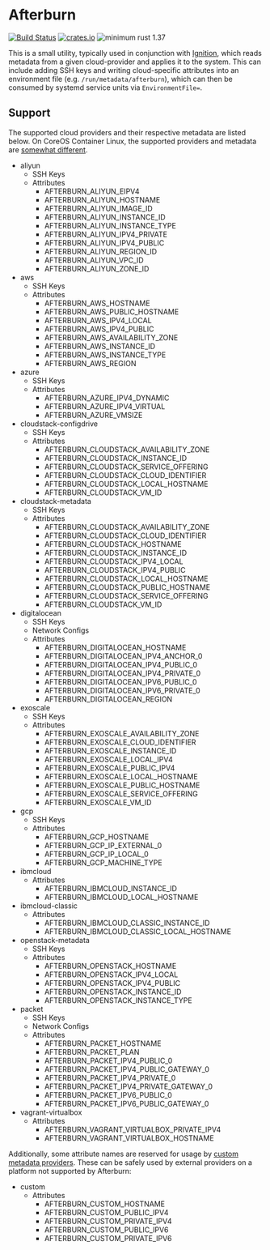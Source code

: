 # Afterburn

[![Build Status](https://travis-ci.org/coreos/afterburn.svg?branch=master)](https://travis-ci.org/coreos/afterburn)
[![crates.io](https://img.shields.io/crates/v/afterburn.svg)](https://crates.io/crates/afterburn)
![minimum rust 1.37](https://img.shields.io/badge/rust-1.37%2B-orange.svg)

This is a small utility, typically used in conjunction with [Ignition][ignition], which reads metadata from a given cloud-provider and applies it to the system.
This can include adding SSH keys and writing cloud-specific attributes into an environment file (e.g. `/run/metadata/afterburn`), which can then be consumed by systemd service units via `EnvironmentFile=`.

## Support

The supported cloud providers and their respective metadata are listed below.
On CoreOS Container Linux, the supported providers and metadata are [somewhat different][cl-legacy].

  - aliyun
    - SSH Keys
    - Attributes
      - AFTERBURN_ALIYUN_EIPV4
      - AFTERBURN_ALIYUN_HOSTNAME
      - AFTERBURN_ALIYUN_IMAGE_ID
      - AFTERBURN_ALIYUN_INSTANCE_ID
      - AFTERBURN_ALIYUN_INSTANCE_TYPE
      - AFTERBURN_ALIYUN_IPV4_PRIVATE
      - AFTERBURN_ALIYUN_IPV4_PUBLIC
      - AFTERBURN_ALIYUN_REGION_ID
      - AFTERBURN_ALIYUN_VPC_ID
      - AFTERBURN_ALIYUN_ZONE_ID
  - aws
    - SSH Keys
    - Attributes
      - AFTERBURN_AWS_HOSTNAME
      - AFTERBURN_AWS_PUBLIC_HOSTNAME
      - AFTERBURN_AWS_IPV4_LOCAL
      - AFTERBURN_AWS_IPV4_PUBLIC
      - AFTERBURN_AWS_AVAILABILITY_ZONE
      - AFTERBURN_AWS_INSTANCE_ID
      - AFTERBURN_AWS_INSTANCE_TYPE
      - AFTERBURN_AWS_REGION
  - azure
    - SSH Keys
    - Attributes
      - AFTERBURN_AZURE_IPV4_DYNAMIC
      - AFTERBURN_AZURE_IPV4_VIRTUAL
      - AFTERBURN_AZURE_VMSIZE
  - cloudstack-configdrive
    - SSH Keys
    - Attributes
      - AFTERBURN_CLOUDSTACK_AVAILABILITY_ZONE
      - AFTERBURN_CLOUDSTACK_INSTANCE_ID
      - AFTERBURN_CLOUDSTACK_SERVICE_OFFERING
      - AFTERBURN_CLOUDSTACK_CLOUD_IDENTIFIER
      - AFTERBURN_CLOUDSTACK_LOCAL_HOSTNAME
      - AFTERBURN_CLOUDSTACK_VM_ID
  - cloudstack-metadata
    - SSH Keys
    - Attributes
      - AFTERBURN_CLOUDSTACK_AVAILABILITY_ZONE
      - AFTERBURN_CLOUDSTACK_CLOUD_IDENTIFIER
      - AFTERBURN_CLOUDSTACK_HOSTNAME
      - AFTERBURN_CLOUDSTACK_INSTANCE_ID
      - AFTERBURN_CLOUDSTACK_IPV4_LOCAL
      - AFTERBURN_CLOUDSTACK_IPV4_PUBLIC
      - AFTERBURN_CLOUDSTACK_LOCAL_HOSTNAME
      - AFTERBURN_CLOUDSTACK_PUBLIC_HOSTNAME
      - AFTERBURN_CLOUDSTACK_SERVICE_OFFERING
      - AFTERBURN_CLOUDSTACK_VM_ID
  - digitalocean
    - SSH Keys
    - Network Configs
    - Attributes
      - AFTERBURN_DIGITALOCEAN_HOSTNAME
      - AFTERBURN_DIGITALOCEAN_IPV4_ANCHOR_0
      - AFTERBURN_DIGITALOCEAN_IPV4_PUBLIC_0
      - AFTERBURN_DIGITALOCEAN_IPV4_PRIVATE_0
      - AFTERBURN_DIGITALOCEAN_IPV6_PUBLIC_0
      - AFTERBURN_DIGITALOCEAN_IPV6_PRIVATE_0
      - AFTERBURN_DIGITALOCEAN_REGION
  - exoscale
    - SSH Keys
    - Attributes
      - AFTERBURN_EXOSCALE_AVAILABILITY_ZONE
      - AFTERBURN_EXOSCALE_CLOUD_IDENTIFIER
      - AFTERBURN_EXOSCALE_INSTANCE_ID
      - AFTERBURN_EXOSCALE_LOCAL_IPV4
      - AFTERBURN_EXOSCALE_PUBLIC_IPV4
      - AFTERBURN_EXOSCALE_LOCAL_HOSTNAME
      - AFTERBURN_EXOSCALE_PUBLIC_HOSTNAME
      - AFTERBURN_EXOSCALE_SERVICE_OFFERING
      - AFTERBURN_EXOSCALE_VM_ID
  - gcp
    - SSH Keys
    - Attributes
      - AFTERBURN_GCP_HOSTNAME
      - AFTERBURN_GCP_IP_EXTERNAL_0
      - AFTERBURN_GCP_IP_LOCAL_0
      - AFTERBURN_GCP_MACHINE_TYPE
  - ibmcloud
    - Attributes
      - AFTERBURN_IBMCLOUD_INSTANCE_ID
      - AFTERBURN_IBMCLOUD_LOCAL_HOSTNAME
  - ibmcloud-classic
    - Attributes
      - AFTERBURN_IBMCLOUD_CLASSIC_INSTANCE_ID
      - AFTERBURN_IBMCLOUD_CLASSIC_LOCAL_HOSTNAME
  - openstack-metadata
    - SSH Keys
    - Attributes
      - AFTERBURN_OPENSTACK_HOSTNAME
      - AFTERBURN_OPENSTACK_IPV4_LOCAL
      - AFTERBURN_OPENSTACK_IPV4_PUBLIC
      - AFTERBURN_OPENSTACK_INSTANCE_ID
      - AFTERBURN_OPENSTACK_INSTANCE_TYPE
  - packet
    - SSH Keys
    - Network Configs
    - Attributes
      - AFTERBURN_PACKET_HOSTNAME
      - AFTERBURN_PACKET_PLAN
      - AFTERBURN_PACKET_IPV4_PUBLIC_0
      - AFTERBURN_PACKET_IPV4_PUBLIC_GATEWAY_0
      - AFTERBURN_PACKET_IPV4_PRIVATE_0
      - AFTERBURN_PACKET_IPV4_PRIVATE_GATEWAY_0
      - AFTERBURN_PACKET_IPV6_PUBLIC_0
      - AFTERBURN_PACKET_IPV6_PUBLIC_GATEWAY_0
  - vagrant-virtualbox
    - Attributes
      - AFTERBURN_VAGRANT_VIRTUALBOX_PRIVATE_IPV4
      - AFTERBURN_VAGRANT_VIRTUALBOX_HOSTNAME

Additionally, some attribute names are reserved for usage by [custom metadata providers][custom-metadata].
These can be safely used by external providers on a platform not supported by Afterburn:

  - custom
    - Attributes
      - AFTERBURN_CUSTOM_HOSTNAME
      - AFTERBURN_CUSTOM_PUBLIC_IPV4
      - AFTERBURN_CUSTOM_PRIVATE_IPV4
      - AFTERBURN_CUSTOM_PUBLIC_IPV6
      - AFTERBURN_CUSTOM_PRIVATE_IPV6

[ignition]: https://github.com/coreos/ignition
[custom-metadata]: https://github.com/coreos/container-linux-config-transpiler/blob/v0.8.0/doc/dynamic-data.md#custom-metadata-providers
[cl-legacy]: docs/container-linux-legacy.md
